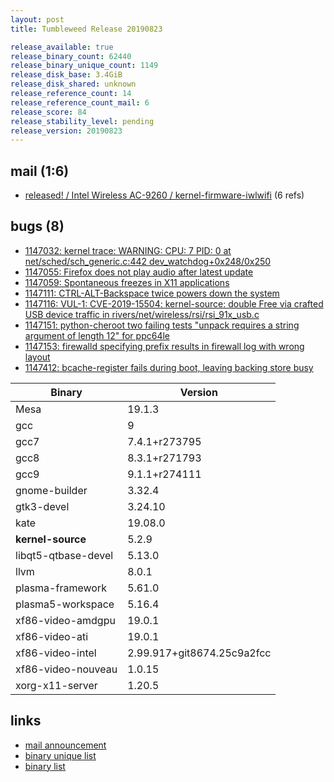 ```yaml
---
layout: post
title: Tumbleweed Release 20190823

release_available: true
release_binary_count: 62440
release_binary_unique_count: 1149
release_disk_base: 3.4GiB
release_disk_shared: unknown
release_reference_count: 14
release_reference_count_mail: 6
release_score: 84
release_stability_level: pending
release_version: 20190823
---
```


## mail (1:6)

- [released! / Intel Wireless AC-9260 / kernel-firmware-iwlwifi](https://lists.opensuse.org/opensuse-factory/2019-08/msg00237.html) (6 refs)

## bugs (8)

<!--more-->

- [1147032: kernel trace: WARNING: CPU: 7 PID: 0 at net/sched/sch_generic.c:442 dev_watchdog+0x248/0x250](https://bugzilla.opensuse.org/show_bug.cgi?id=1147032)
- [1147055: Firefox does not play audio after latest update](https://bugzilla.opensuse.org/show_bug.cgi?id=1147055)
- [1147059: Spontaneous freezes in X11 applications](https://bugzilla.opensuse.org/show_bug.cgi?id=1147059)
- [1147111: CTRL-ALT-Backspace twice powers down the system](https://bugzilla.opensuse.org/show_bug.cgi?id=1147111)
- [1147116: VUL-1: CVE-2019-15504: kernel-source: double Free via crafted USB device traffic in rivers/net/wireless/rsi/rsi_91x_usb.c](https://bugzilla.opensuse.org/show_bug.cgi?id=1147116)
- [1147151: python-cheroot two failing tests "unpack requires a string argument of length 12" for ppc64le](https://bugzilla.opensuse.org/show_bug.cgi?id=1147151)
- [1147153: firewalld specifying prefix results in firewall log with wrong layout](https://bugzilla.opensuse.org/show_bug.cgi?id=1147153)
- [1147412: bcache-register fails during boot, leaving backing store busy](https://bugzilla.opensuse.org/show_bug.cgi?id=1147412)

Binary | Version
--- | ---
Mesa | 19.1.3
gcc | 9
gcc7 | 7.4.1+r273795
gcc8 | 8.3.1+r271793
gcc9 | 9.1.1+r274111
gnome-builder | 3.32.4
gtk3-devel | 3.24.10
kate | 19.08.0
**kernel-source** | 5.2.9
libqt5-qtbase-devel | 5.13.0
llvm | 8.0.1
plasma-framework | 5.61.0
plasma5-workspace | 5.16.4
xf86-video-amdgpu | 19.0.1
xf86-video-ati | 19.0.1
xf86-video-intel | 2.99.917+git8674.25c9a2fcc
xf86-video-nouveau | 1.0.15
xorg-x11-server | 1.20.5

## links

- [mail announcement](https://lists.opensuse.org/opensuse-factory/2019-08/msg00212.html)
- [binary unique list](http://download.opensuse.org/history/20190823/rpm.unique.list)
- [binary list](http://download.opensuse.org/history/20190823/rpm.list)
